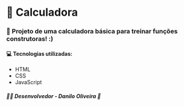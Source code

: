 # 🔢 Calculadora

### 📌 Projeto de uma calculadora básica para treinar funções construtoras! :)

#### 💻 Tecnologias utilizadas: </br>

 - HTML
 - CSS
 - JavaScript

##### 👨‍💻 Desenvolvedor - Danilo Oliveira 🚀
